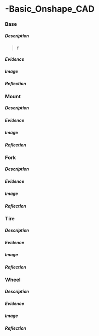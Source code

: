 # -Basic_Onshape_CAD

### Base
##### Description 
> f
##### Evidence
##### Image 
##### Reflection

### Mount
##### Description 
##### Evidence
##### Image 
##### Reflection

### Fork
##### Description 
##### Evidence
##### Image 
##### Reflection

### Tire
##### Description 
##### Evidence
##### Image 
##### Reflection

### Wheel
##### Description 
##### Evidence
##### Image 
##### Reflection

